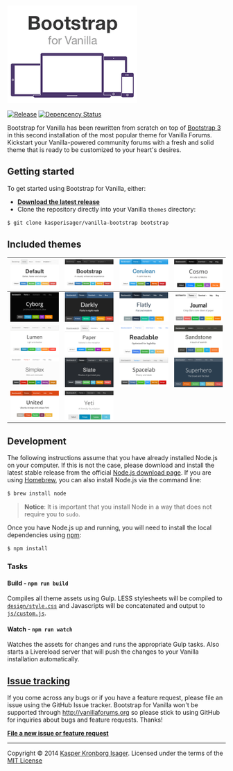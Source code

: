 [![Bootstrap for Vanilla](screenshot.png)](https://github.com/kasperisager/vanilla-bootstrap)

[![Release](http://img.shields.io/github/release/kasperisager/vanilla-bootstrap.svg?style=flat)](https://github.com/kasperisager/vanilla-bootstrap/releases) [![Depencency Status](http://img.shields.io/gemnasium/kasperisager/vanilla-bootstrap.svg?style=flat)](https://gemnasium.com/kasperisager/vanilla-bootstrap)

Bootstrap for Vanilla has been rewritten from scratch on top of [Bootstrap 3](http://getbootstrap.com) in this second installation of the most popular theme for Vanilla Forums. Kickstart your Vanilla-powered community forums with a fresh and solid theme that is ready to be customized to your heart's desires.

## Getting started

To get started using Bootstrap for Vanilla, either:

- [__Download the latest release__](https://github.com/kasperisager/vanilla-bootstrap/releases/latest)
- Clone the repository directly into your Vanilla `themes` directory:

```sh
$ git clone kasperisager/vanilla-bootstrap bootstrap
```

## Included themes

![Default](design/screenshot_default.png) | ![Bootstrap](design/screenshot_bootstrap.png) | ![Cerulean](design/screenshot_cerulean.png) | ![Cosmo](design/screenshot_cosmo.png)
---|---|---|---
![Cyborg](design/screenshot_cyborg.png) | ![Darkly](design/screenshot_darkly.png) | ![Flatly](design/screenshot_flatly.png) | ![Journal](design/screenshot_journal.png)
![Lumen](design/screenshot_lumen.png) | ![Paper](design/screenshot_paper.png) | ![Readable](design/screenshot_readable.png) | ![Sandstone](design/screenshot_sandstone.png)
![Simplex](design/screenshot_simplex.png) | ![Slate](design/screenshot_slate.png) | ![Spacelab](design/screenshot_spacelab.png) | ![Superhero](design/screenshot_superhero.png)
![United](design/screenshot_united.png) | ![Yeti](design/screenshot_yeti.png)

## Development

The following instructions assume that you have already installed Node.js on your computer. If this is not the case, please download and install the latest stable release from the official [Node.js download page](http://nodejs.org/download/). If you are using [Homebrew](http://brew.sh/), you can also install Node.js via the command line:

```sh
$ brew install node
```

> __Notice__: It is important that you install Node in a way that does not require you to `sudo`.

Once you have Node.js up and running, you will need to install the local dependencies using [npm](http://npmjs.org):

```sh
$ npm install
```

### Tasks

#### Build - `npm run build`
Compiles all theme assets using Gulp. LESS stylesheets will be compiled to [`design/style.css`](design/style.css) and Javascripts will be concatenated and output to [`js/custom.js`](js/custom.js).

#### Watch - `npm run watch`
Watches the assets for changes and runs the appropriate Gulp tasks. Also starts a Livereload server that will push the changes to your Vanilla installation automatically.

## [Issue tracking](https://github.com/kasperisager/vanilla-bootstrap/issues)

If you come across any bugs or if you have a feature request, please file an issue using the GitHub Issue tracker. Bootstrap for Vanilla won't be supported through http://vanillaforums.org so please stick to using GitHub for inquiries about bugs and feature requests. Thanks!

[__File a new issue or feature request__](https://github.com/kasperisager/vanilla-bootstrap/issues/new)

---

Copyright &copy; 2014 [Kasper Kronborg Isager](https://github.com/kasperisager). Licensed under the terms of the [MIT License](LICENSE.md)
